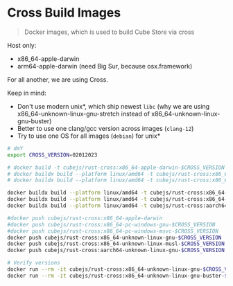 Cross Build Images
==================

> Docker images, which is used to build Cube Store via cross

Host only:

- x86_64-apple-darwin
- arm64-apple-darwin (need Big Sur, because osx.framework)

For all another, we are using Cross.

Keep in mind:

- Don't use modern unix*, which ship newest `libc` (why we are using x86_64-unknown-linux-gnu-stretch instead of x86_64-unknown-linux-gnu-buster)
- Better to use one clang/gcc version across images (`clang-12`)
- Try to use one OS for all images (`debian`) for unix*

```sh
# dmY
export CROSS_VERSION=02012023

# docker build -t cubejs/rust-cross:x86_64-apple-darwin-$CROSS_VERSION -f x86_64-apple-darwin.Dockerfile .
# docker buildx build --platform linux/amd64 -t cubejs/rust-cross:x86_64-pc-windows-gnu-$CROSS_VERSION -f x86_64-pc-windows-gnu.Dockerfile .
# docker buildx build --platform linux/amd64 -t cubejs/rust-cross:x86_64-pc-windows-msvc-$CROSS_VERSION -f x86_64-pc-windows-msvc.Dockerfile .

docker buildx build --platform linux/amd64 -t cubejs/rust-cross:x86_64-unknown-linux-gnu-$CROSS_VERSION -f x86_64-unknown-linux-gnu.Dockerfile .
docker buildx build --platform linux/amd64 -t cubejs/rust-cross:x86_64-unknown-linux-musl-$CROSS_VERSION -f x86_64-unknown-linux-musl.Dockerfile .
docker buildx build --platform linux/amd64 -t cubejs/rust-cross:aarch64-unknown-linux-gnu-$CROSS_VERSION -f aarch64-unknown-linux-gnu.Dockerfile .

#docker push cubejs/rust-cross:x86_64-apple-darwin
#docker push cubejs/rust-cross:x86_64-pc-windows-gnu-$CROSS_VERSION
#docker push cubejs/rust-cross:x86_64-pc-windows-msvc-$CROSS_VERSION
docker push cubejs/rust-cross:x86_64-unknown-linux-gnu-$CROSS_VERSION
docker push cubejs/rust-cross:x86_64-unknown-linux-musl-$CROSS_VERSION
docker push cubejs/rust-cross:aarch64-unknown-linux-gnu-$CROSS_VERSION

# Verify versions
docker run --rm -it cubejs/rust-cross:x86_64-unknown-linux-gnu-$CROSS_VERSION cc --version
docker run --rm -it cubejs/rust-cross:x86_64-unknown-linux-gnu-buster-$CROSS_VERSION cc --version
```
